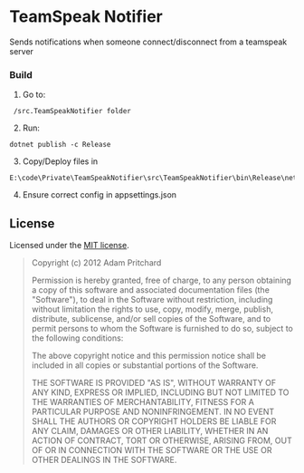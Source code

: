 # TeamSpeak Notifier
Sends notifications when someone connect/disconnect from a teamspeak server


### Build

1. Go to:

```
 /src.TeamSpeakNotifier folder
```

2. Run:

```
dotnet publish -c Release
```

3. Copy/Deploy files in

```
E:\code\Private\TeamSpeakNotifier\src\TeamSpeakNotifier\bin\Release\netcoreapp2.1\publish
```

4. Ensure correct config in appsettings.json 

## License ##

Licensed under the [MIT license](http://www.opensource.org/licenses/mit-license.php).

> Copyright (c) 2012 Adam Pritchard
> 
> Permission is hereby granted, free of charge, to any person obtaining a copy of this software and associated documentation files (the "Software"), to deal in the Software without restriction, including without limitation the rights to use, copy, modify, merge, publish, distribute, sublicense, and/or sell copies of the Software, and to permit persons to whom the Software is furnished to do so, subject to the following conditions:
> 
> The above copyright notice and this permission notice shall be included in all copies or substantial portions of the Software.
> 
> THE SOFTWARE IS PROVIDED "AS IS", WITHOUT WARRANTY OF ANY KIND, EXPRESS OR IMPLIED, INCLUDING BUT NOT LIMITED TO THE WARRANTIES OF MERCHANTABILITY, FITNESS FOR A PARTICULAR PURPOSE AND NONINFRINGEMENT. IN NO EVENT SHALL THE AUTHORS OR COPYRIGHT HOLDERS BE LIABLE FOR ANY CLAIM, DAMAGES OR OTHER LIABILITY, WHETHER IN AN ACTION OF CONTRACT, TORT OR OTHERWISE, ARISING FROM, OUT OF OR IN CONNECTION WITH THE SOFTWARE OR THE USE OR OTHER DEALINGS IN THE SOFTWARE.
